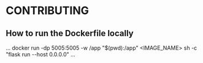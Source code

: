 # CONTRIBUTING

## How to run the Dockerfile locally

...
docker run -dp 5005:5005 -w /app "$(pwd):/app" <IMAGE_NAME> sh -c "flask run --host 0.0.0.0"
...